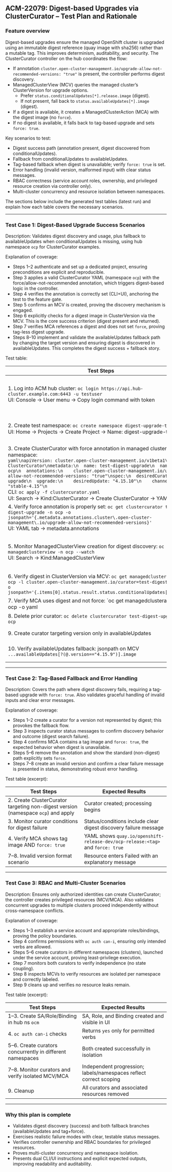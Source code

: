 ## ACM-22079: Digest-based Upgrades via ClusterCurator – Test Plan and Rationale

### Feature overview

Digest-based upgrades ensure the managed OpenShift cluster is upgraded using an immutable digest reference (quay image with sha256) rather than a mutable tag. This improves determinism, auditability, and security. The ClusterCurator controller on the hub coordinates the flow:

- If annotation `cluster.open-cluster-management.io/upgrade-allow-not-recommended-versions: "true"` is present, the controller performs digest discovery.
- ManagedClusterView (MCV) queries the managed cluster’s ClusterVersion for upgrade options.
  - Prefer `status.conditionalUpdates[*].release.image` (digest).
  - If not present, fall back to `status.availableUpdates[*].image` (digest).
- If a digest is available, it creates a ManagedClusterAction (MCA) with the digest image (no `force`).
- If no digest is available, it falls back to tag-based upgrade and sets `force: true`.

Key scenarios to test:

- Digest success path (annotation present, digest discovered from conditionalUpdates).
- Fallback from conditionalUpdates to availableUpdates.
- Tag-based fallback when digest is unavailable; verify `force: true` is set.
- Error handling (invalid version, malformed input) with clear status messages.
- RBAC correctness (service account roles, ownership, and privileged resource creation via controller only).
- Multi-cluster concurrency and resource isolation between namespaces.

The sections below include the generated test tables (latest run) and explain how each table covers the necessary scenarios.

---

### Test Case 1: Digest-Based Upgrade Success Scenarios

Description: Validates digest discovery and usage, plus fallback to availableUpdates when conditionalUpdates is missing, using hub namespace `ocp` for ClusterCurator examples.

Explanation of coverage:

- Steps 1–2 authenticate and set up a dedicated project, ensuring preconditions are explicit and reproducible.
- Step 3 applies a valid ClusterCurator YAML (namespace `ocp`) with the force/allow-not-recommended annotation, which triggers digest-based logic in the controller.
- Step 4 verifies the annotation is correctly set (CLI+UI), anchoring the test to the feature gate.
- Step 5 confirms an MCV is created, proving the discovery mechanism is engaged.
- Step 6 explicitly checks for a digest image in ClusterVersion via the MCV. This is the core success criterion (digest present and returned).
- Step 7 verifies MCA references a digest and does not set `force`, proving tag-less digest upgrade.
- Steps 8–10 implement and validate the availableUpdates fallback path by changing the target version and ensuring digest is discovered in availableUpdates. This completes the digest success + fallback story.

Test table:

| Test Steps | Expected Results |
|------------|------------------|
| 1. Log into ACM hub cluster: `oc login https://api.hub-cluster.example.com:6443 -u testuser`<br/>UI: Console → User menu → Copy login command with token | CLI verification: `Login successful. You have access to X projects...`<br/>UI verification: Console session shows authenticated user in top-right |
| 2. Create test namespace: `oc create namespace digest-upgrade-test`<br/>UI: Home → Projects → Create Project → Name: digest-upgrade-test | CLI verification: `namespace/digest-upgrade-test created`<br/>UI verification: Project appears in Projects list |
| 3. Create ClusterCurator with force annotation in managed cluster namespace:<br/>```yaml\napiVersion: cluster.open-cluster-management.io/v1beta1\nkind: ClusterCurator\nmetadata:\n  name: test-digest-upgrade\n  namespace: ocp\n  annotations:\n    cluster.open-cluster-management.io/upgrade-allow-not-recommended-versions: "true"\nspec:\n  desiredCuration: upgrade\n  upgrade:\n    desiredUpdate: "4.15.10"\n    channel: "stable-4.15"\n```<br/>CLI: `oc apply -f clustercurator.yaml`<br/>UI: Search → Kind:ClusterCurator → Create ClusterCurator → YAML view | CLI verification: `clustercurator.cluster.open-cluster-management.io/test-digest-upgrade created`<br/>UI verification: ClusterCurator appears in search results with Created status |
| 4. Verify force annotation is properly set: `oc get clustercurator test-digest-upgrade -n ocp -o jsonpath='{.metadata.annotations.cluster\.open-cluster-management\.io/upgrade-allow-not-recommended-versions}'`<br/>UI: YAML tab → metadata.annotations | CLI verification: Returns `"true"`<br/>UI verification: Annotation visible with correct value |
| 5. Monitor ManagedClusterView creation for digest discovery: `oc get managedclusterview -n ocp --watch`<br/>UI: Search → Kind:ManagedClusterView | CLI verification: New ManagedClusterView appears `test-digest-upgrade-cv-*`<br/>UI verification: ManagedClusterView is Active |
| 6. Verify digest in ClusterVersion via MCV: `oc get managedclusterview -n ocp -l cluster.open-cluster-management.io/curator=test-digest-upgrade -o jsonpath='{.items[0].status.result.status.conditionalUpdates[0].image}'` | CLI verification: `quay.io/openshift-release-dev/ocp-release@sha256:...` digest is returned |
| 7. Verify MCA uses digest and not force: `oc get managedclusteraction -n ocp -o yaml | grep -A5 "desiredUpdate"` | CLI verification: digest reference present, no `force: true` |
| 8. Delete prior curator: `oc delete clustercurator test-digest-upgrade -n ocp` | Resource deleted successfully |
| 9. Create curator targeting version only in availableUpdates | Curator created targeting the alternate version |
| 10. Verify availableUpdates fallback: jsonpath on MCV `...availableUpdates[?(@.version=="4.15.9")].image` | Digest for specified version returned from availableUpdates |

---

### Test Case 2: Tag-Based Fallback and Error Handling

Description: Covers the path where digest discovery fails, requiring a tag-based upgrade with `force: true`. Also validates graceful handling of invalid inputs and clear error messages.

Explanation of coverage:

- Steps 1–2 create a curator for a version not represented by digest; this provokes the fallback flow.
- Step 3 inspects curator status messages to confirm discovery behavior and outcome (digest search failure).
- Step 4 confirms MCA contains a tag image and `force: true`, the expected behavior when digest is unavailable.
- Steps 5–6 remove the annotation and show the standard (non-digest) path explicitly sets `force`.
- Steps 7–8 create an invalid version and confirm a clear failure message is presented in status, demonstrating robust error handling.

Test table (excerpt):

| Test Steps | Expected Results |
|------------|------------------|
| 2. Create ClusterCurator targeting non-digest version (namespace `ocp`) and apply | Curator created; processing begins |
| 3. Monitor curator conditions for digest failure | Status/conditions include clear digest discovery failure message |
| 4. Verify MCA shows tag image AND `force: true` | YAML shows `quay.io/openshift-release-dev/ocp-release:<tag>` and `force: true` |
| 7–8. Invalid version format scenario | Resource enters Failed with an explanatory message |

---

### Test Case 3: RBAC and Multi-Cluster Scenarios

Description: Ensures only authorized identities can create ClusterCurator; the controller creates privileged resources (MCV/MCA). Also validates concurrent upgrades to multiple clusters proceed independently without cross-namespace conflicts.

Explanation of coverage:

- Steps 1–3 establish a service account and appropriate roles/bindings, proving the policy boundaries.
- Step 4 confirms permissions with `oc auth can-i`, ensuring only intended verbs are allowed.
- Steps 5–6 create curators in different namespaces (clusters), launched under the service account, proving least-privilege execution.
- Step 7 monitors both curators to verify independence (no state coupling).
- Step 8 inspects MCVs to verify resources are isolated per namespace and correctly labeled.
- Step 9 cleans up and verifies no resource leaks remain.

Test table (excerpt):

| Test Steps | Expected Results |
|------------|------------------|
| 1–3. Create SA/Role/Binding in hub ns `ocm` | SA, Role, and Binding created and visible in UI |
| 4. `oc auth can-i` checks | Returns `yes` only for permitted verbs |
| 5–6. Create curators concurrently in different namespaces | Both created successfully in isolation |
| 7–8. Monitor curators and verify isolated MCV/MCA | Independent progression; labels/namespaces reflect correct scoping |
| 9. Cleanup | All curators and associated resources removed |

---

### Why this plan is complete

- Validates digest discovery (success) and both fallback branches (availableUpdates and tag+force).
- Exercises realistic failure modes with clear, testable status messages.
- Verifies controller ownership and RBAC boundaries for privileged resources.
- Proves multi-cluster concurrency and namespace isolation.
- Presents dual CLI/UI instructions and explicit expected outputs, improving readability and auditability.

